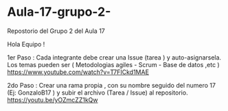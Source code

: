 # Aula-17-grupo-2-
Repostorio del Grupo 2 del Aula 17


Hola Equipo !


1er Paso : Cada integrante debe crear una Issue (tarea ) y auto-asignarsela. Los temas pueden ser ( Metodologias agiles - Scrum - Base de datos ,etc ) https://www.youtube.com/watch?v=T7FICkd1MAE 

2do Paso : Crear una  rama propia  , con su  nombre  seguido del numero 17  (Ej: GonzaloB17 ) y subir el archivo (Tarea / Issue) al repositorio.
https://youtu.be/yOZmcZZ1kQw









